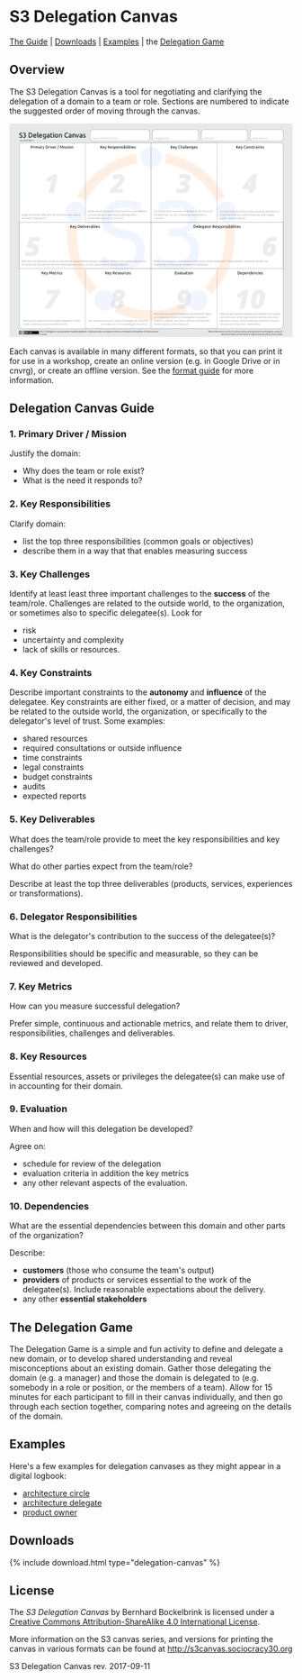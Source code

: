 # S3 Delegation Canvas

[The Guide](#delegation-canvas-guide) | [Downloads](#downloads) | [Examples](#examples) | the [Delegation Game](#the-delegation-game)

## Overview

The S3 Delegation Canvas is a tool for negotiating and clarifying the delegation of a domain to a team or role. Sections are numbered to indicate the suggested order of moving through the canvas.

![The Delegation Canvas](/img/s3-delegation-canvas-sm.png)

Each canvas is available in many different formats, so that you can print it for use in a workshop, create an online version (e.g. in Google Drive or in cnvrg), or create an offline version. See the [format guide](/format-guide.md) for more information.

## Delegation Canvas Guide

### 1. Primary Driver / Mission

Justify the domain: 

* Why does the team or role exist?
* What is the need it responds to?

### 2. Key Responsibilities

Clarify domain:

* list the top three responsibilities (common goals or objectives)
* describe them in a way that that enables measuring success

### 3. Key Challenges

Identify at least least three important challenges to the **success** of the team/role. Challenges are related to the outside world, to the organization, or sometimes also to specific delegatee(s). Look for

* risk
* uncertainty and complexity
* lack of skills or resources.

### 4. Key Constraints

Describe important constraints to the **autonomy** and **influence** of the delegatee. Key constraints are either fixed, or a matter of decision, and may be related to the outside world,  the organization, or specifically to the delegator's level of trust. Some examples:

* shared resources
* required consultations or outside influence
* time constraints
* legal constraints
* budget constraints
* audits
* expected reports

### 5. Key Deliverables

What does the team/role provide to meet the key responsibilities and key challenges? 

What do other parties expect from the team/role? 

Describe at least the top three deliverables (products, services, experiences or transformations). 

### 6. Delegator Responsibilities

What is the delegator's contribution to the success of the delegatee(s)? 

Responsibilities  should be specific and measurable, so they can be reviewed and developed.

### 7. Key Metrics

How can you measure successful delegation?

Prefer simple, continuous and actionable metrics, and relate them to driver, responsibilities, challenges and deliverables.

### 8. Key Resources

Essential resources, assets or privileges the delegatee(s) can make use of in accounting for their domain.

### 9. Evaluation

When and how will this delegation be developed?

Agree on:

* schedule for review of the delegation
* evaluation criteria in addition the key metrics
* any other relevant aspects of the evaluation.

### 10. Dependencies

What are the essential dependencies between this domain and other parts of the organization?

Describe:

* **customers** (those who consume the team's output) 
* **providers** of products or services essential to the work of the delegatee(s). Include reasonable expectations about the delivery.
* any other **essential stakeholders**


## The Delegation Game

The Delegation Game is a simple and fun activity to define and delegate a new domain, or to develop shared understanding and reveal misconceptions about an existing domain. Gather those delegating the domain (e.g. a manager) and those the domain is delegated to (e.g. somebody in a role or position, or the members of a team). Allow for 15 minutes for each participant to fill in their canvas individually, and then go through each section together, comparing notes and agreeing on the details of the domain.

## Examples

Here's a few examples for delegation canvases as they might appear in a digital logbook:

* [architecture circle](delegation-canvas/example-architecture-circle.md)
* [architecture delegate](delegation-canvas/example-architecture-delegate.md)
* [product owner](delegation-canvas/example-product-owner.md)


## Downloads

{% include download.html type="delegation-canvas" %} 

## License

The _S3 Delegation Canvas_ by Bernhard Bockelbrink is licensed under a [Creative Commons Attribution-ShareAlike 4.0 International License](https://creativecommons.org/licenses/by-sa/4.0/).

More information on the S3 canvas series, and versions for printing the canvas in various formats can be found at <http://s3canvas.sociocracy30.org>

S3 Delegation Canvas rev. 2017-09-11